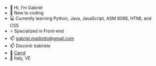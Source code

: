 - 👋 Hi, I’m Gabriel
- 👀 New to coding
- 💻 Currently learning Python, Java, JavaScript, ASM 8086, HTML and CSS
- ⭐ Specialized in Front-end
- 📫 gabriel.madiotto@gmail.com
- 📫 Discord: babriele
- 🪪 [Carrd](https://madi8.carrd.co)
- 📍 Italy, VE
<!---
xBabriele/xBabriele is a ✨ special ✨ repository because its `README.md` (this file) appears on your GitHub profile.
You can click the Preview link to take a look at your changes.
--->

